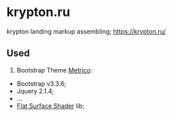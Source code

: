 # krypton.ru
krypton landing markup assembling; https://krypton.ru/

## Used
1. Bootstrap Theme [Metrico](http://coderthemes.com/metrico/):
  - Bootstrap v3.3.6;
  - Jquery 2.1.4;
  - ...
- [Flat Surface Shader](https://github.com/wagerfield/flat-surface-shader) lib;
